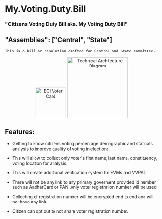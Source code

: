 # My.Voting.Duty.Bill

### "Citizens Voting Duty Bill aka. My Voting Duty Bill"

##  "Assemblies": ["Central", "State"]

``` This is a bill or resolution drafted for Central and State committee. ```

<p align="center">
  <img src="ECICard.png" width="100" title="ECI Voter Card">
  <img src="TechArchMVDB.png" width="200" title="Technical Architecture Diagram">
</p>

##  Features:
  * Getting to know citizens voting percentage demographic and staticals analysis to improve quality of voting in elections.
  
  * This will allow to collect only voter's first name, last name, constituency, voting location for analysis.
  
  * This will create additional verification system for EVMs and VVPAT.
  
  * There will not be any link to any primary goverment provided id number such as AadharCard or PAN..only voter registration number will be used
  
  * Collecting of registration number will be encrypted end to end and will not have any link.
  
  * Citizen can opt out to not share voter registration number.
    

